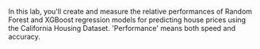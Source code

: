  In this lab, you'll create and measure the relative performances of Random Forest and XGBoost regression models for predicting house prices using the California Housing Dataset. 'Performance' means both speed and accuracy.
